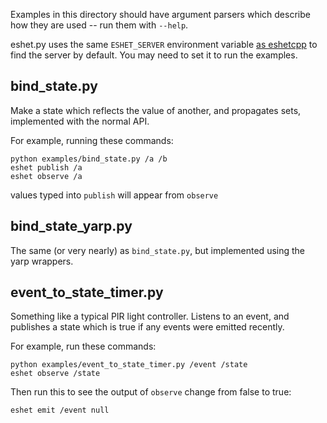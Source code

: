 Examples in this directory should have argument parsers which describe how they
are used -- run them with `--help`.

eshet.py uses the same `ESHET_SERVER` environment variable [as
eshetcpp](https://github.com/tomjnixon/eshetcpp#cli-usage) to find the server
by default. You may need to set it to run the examples.

## bind_state.py

Make a state which reflects the value of another, and propagates sets,
implemented with the normal API.

For example, running these commands:

    python examples/bind_state.py /a /b
    eshet publish /a
    eshet observe /a

values typed into `publish` will appear from `observe`

## bind_state_yarp.py

The same (or very nearly) as `bind_state.py`, but implemented using the yarp
wrappers.

## event_to_state_timer.py

Something like a typical PIR light controller. Listens to an event, and
publishes a state which is true if any events were emitted recently.

For example, run these commands:

    python examples/event_to_state_timer.py /event /state
    eshet observe /state

Then run this to see the output of `observe` change from false to true:

    eshet emit /event null
